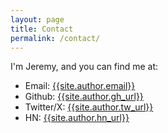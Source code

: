 ```yaml
---
layout: page
title: Contact
permalink: /contact/
---
```


I'm Jeremy, and you can find me at:

* Email: [{{site.author.email}}](mailto:{{site.author.email}})
* Github: [{{site.author.gh_url}}](https://github.com/{{site.author.gh_url}})
* Twitter/X: [{{site.author.tw_url}}](https://twitter.com/{{site.author.tw_url}})
* HN: [{{site.author.hn_url}}](https://news.ycombinator.com/user?id={{site.author.hn_url}})


